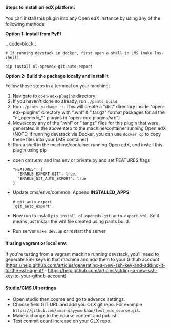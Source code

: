 #### Steps to install on edX platform:


You can install this plugin into any Open edX instance by using any of the following methods:


**Option 1: Install from PyPI**

.. code-block::

    # If running devstack in docker, first open a shell in LMS (make lms-shell)

    pip install ol-openedx-git-auto-export


**Option 2: Build the package locally and install it**

Follow these steps in a terminal on your machine:

1. Navigate to ``open-edx-plugins`` directory
2. If you haven't done so already, run ``./pants build``
3. Run ``./pants package ::``. This will create a "dist" directory inside "open-edx-plugins" directory with ".whl" & ".tar.gz" format packages for all the "ol_openedx_*" plugins in "open-edx-plugins/src")
4. Move/copy any of the ".whl" or ".tar.gz" files for this plugin that were generated in the above step to the machine/container running Open edX (NOTE: If running devstack via Docker, you can use ``docker cp`` to copy these files into your LMS container)
5. Run a shell in the machine/container running Open edX, and install this plugin using pip


- open cms.env and lms.env or private.py and set FEATURES flags

  ```
  "FEATURES": {
    "ENABLE_EXPORT_GIT": true,
    "ENABLE_GIT_AUTO_EXPORT": true
  }
  ```
- Update cms/envs/common. Append **INSTALLED_APPS**
    ```
    # git auto export
    'git_auto_export',
    ```
- Now run to install `pip install ol-openedx-git-auto-export.whl`. So it means just install the whl file created using pants build.
- Run server `make dev.up` or restart the server

#### If using vagrant or local env:
 If you're testing from a vagrant machine running devstack, you'll need to generate SSH keys in that
machine and add them to your Github account
(https://help.github.com/articles/generating-a-new-ssh-key-and-adding-it-to-the-ssh-agent/ -
https://help.github.com/articles/adding-a-new-ssh-key-to-your-github-account)

#### Studio/CMS UI settings
- Open studio then course and go to advance settings.
- Choose field GIT URL and add you OLX git repo. For example `https://github.com/amir-qayyum-khan/test_edx_course.git`.
- Make a change to the course content and publish.
- Test commit count increase on your OLX repo.
